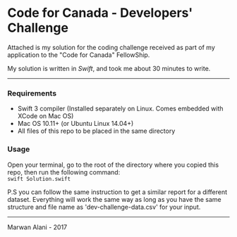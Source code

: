 # Code for Canada - Developers' Challenge

Attached is my solution for the coding challenge received as part of my application to the "Code for Canada" FellowShip.  

My solution is written in _Swift_, and took me about 30 minutes to write.  

-----
### Requirements  
- Swift 3 compiler (Installed separately on Linux. Comes embedded with XCode on Mac OS)
- Mac OS 10.11+ (or Ubuntu Linux 14.04+)
- All files of this repo to be placed in the same directory

### Usage
Open your terminal, go to the root of the directory where you copied this repo, then run the following command:  
`swift Solution.swift`

  
P.S you can follow the same instruction to get a similar report for a different dataset. Everything will work the same way as long as you have the same structure and file name as 'dev-challenge-data.csv' for your input.

-----

Marwan Alani - 2017

